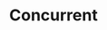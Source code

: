 ---
index: 8
name: concurrent
layout: page
title: Concurrent
permalink: concurrent
links:
    GitHub: https://github.com/cufyorg/framework/tree/master/src/main/java/cufy/concurrent
    Javadoc: /javadoc/cufy/concurrent/package-summary.html
description: >-
    When it comes to concurrent actions. Complexity is all over the place. Using instances
    that manages those concurrent actions is the solution. Those utils helps to deal with
    concurrent actions and infinite loops and many other concurrent actions. The whole package
    depends on the logic rather than the timing.
---